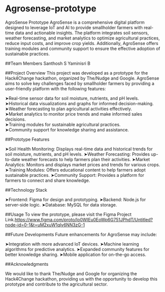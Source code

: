 # Agrosense-prototype
AgroSense Prototype
AgroSense is a comprehensive digital platform designed to leverage IoT and AI to provide smallholder farmers with real-time data and actionable insights. The platform integrates soil sensors, weather forecasting, and market analytics to optimize agricultural practices, reduce input costs, and improve crop yields. Additionally, AgroSense offers training modules and community support to ensure the effective adoption of sustainable practices.

##Team Members
Santhosh S
Yaminisri B

##Project Overview
This project was developed as a prototype for the Hack4Change hackathon, organized by The/Nudge and Google. AgroSense aims to solve key challenges faced by smallholder farmers by providing a user-friendly platform with the following features:

➤Real-time sensor data for soil moisture, nutrients, and pH levels.                                                        
➤Historical data visualizations and graphs for informed decision-making.                                
➤Weather forecasting to plan agricultural activities effectively.                                                   
➤Market analytics to monitor price trends and make informed sales decisions.                
➤Training modules for sustainable agricultural practices.                                            
➤Community support for knowledge sharing and assistance.                                    

##Prototype Features

➤Soil Health Monitoring: Displays real-time data and historical trends for soil moisture, nutrients, and pH levels.
➤Weather Forecasting: Provides up-to-date weather forecasts to help farmers plan their activities.
➤Market Analytics: Monitors and displays market prices and trends for various crops.
➤Training Modules: Offers educational content to help farmers adopt sustainable practices.
➤Community Support: Provides a platform for farmers to connect and share knowledge.

##Technology Stack

➤Frontend: Figma for design and prototyping.
➤Backend: Node.js for server-side logic.
➤Database: MySQL for data storage.

##Usage
To view the prototype, please visit the Figma Project Link.https://www.figma.com/proto/lo0WIEu0EoWp6G751JPhdT/Untitled?node-id=0-1&t=uM2xuW1qlv6NN3zG-1

##Future Developments
Future enhancements for AgroSense may include:

➤Integration with more advanced IoT devices.
➤Machine learning algorithms for predictive analytics.
➤Expanded community features for better knowledge sharing.
➤Mobile application for on-the-go access.

##Acknowledgments

We would like to thank The/Nudge and Google for organizing the Hack4Change hackathon, providing us with the opportunity to develop this prototype and contribute to the agricultural sector.
